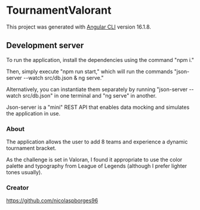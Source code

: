 # TournamentValorant

This project was generated with [Angular CLI](https://github.com/angular/angular-cli) version 16.1.8.

## Development server

To run the application, install the dependencies using the command "npm i."

Then, simply execute "npm run start," which will run the commands "json-server --watch src/db.json & ng serve."

Alternatively, you can instantiate them separately by running "json-server --watch src/db.json" in one terminal and "ng serve" in another.

Json-server is a "mini" REST API that enables data mocking and simulates the application in use.

### About

The application allows the user to add 8 teams and experience a dynamic tournament bracket.

As the challenge is set in Valoran, I found it appropriate to use the color palette and typography from League of Legends (although I prefer lighter tones usually).

### Creator

https://github.com/nicolaspborges96
